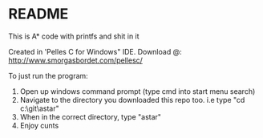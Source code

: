 # README #

This is A* code with printfs and shit in it

Created in 'Pelles C for Windows" IDE.
Download @: http://www.smorgasbordet.com/pellesc/

To just run the program:

1. Open up windows command prompt (type cmd into start menu search)
2. Navigate to the directory you downloaded this repo too. i.e type "cd c:\git\astar"
3. When in the correct directory, type "astar"
4. Enjoy cunts